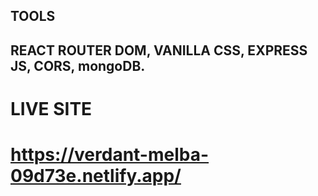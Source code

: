 
## TOOLS
## REACT ROUTER DOM, VANILLA CSS, EXPRESS JS, CORS, mongoDB.

# LIVE SITE
# https://verdant-melba-09d73e.netlify.app/
